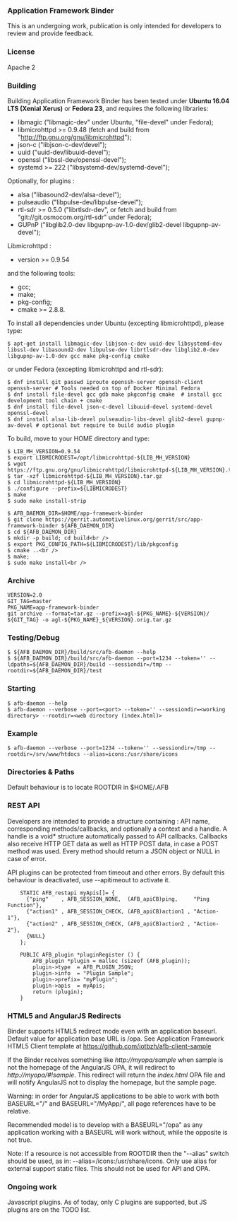 ### Application Framework Binder
This is an undergoing work, publication is only intended for developers to review and provide feedback.

### License
Apache 2

### Building
Building Application Framework Binder has been tested under **Ubuntu 16.04 LTS (Xenial Xerus)** or **Fedora 23**, and requires the following libraries:
 * libmagic ("libmagic-dev" under Ubuntu, "file-devel" under Fedora);
 * libmicrohttpd >= 0.9.48  (fetch and build from "http://ftp.gnu.org/gnu/libmicrohttpd");
 * json-c ("libjson-c-dev/devel");
 * uuid ("uuid-dev/libuuid-devel");
 * openssl ("libssl-dev/openssl-devel");
 * systemd >= 222 ("libsystemd-dev/systemd-devel");

Optionally, for plugins :
 * alsa ("libasound2-dev/alsa-devel");
 * pulseaudio ("libpulse-dev/libpulse-devel");
 * rtl-sdr >= 0.5.0 ("librtlsdr-dev", or fetch and build from "git://git.osmocom.org/rtl-sdr" under Fedora);
 * GUPnP ("libglib2.0-dev libgupnp-av-1.0-dev/glib2-devel libgupnp-av-devel");

Libmicrohttpd :
 * version >= 0.9.54

and the following tools:
 * gcc;
 * make;
 * pkg-config;
 * cmake >= 2.8.8.

To install all dependencies under Ubuntu (excepting libmicrohttpd), please type:
```
$ apt-get install libmagic-dev libjson-c-dev uuid-dev libsystemd-dev libssl-dev libasound2-dev libpulse-dev librtlsdr-dev libglib2.0-dev libgupnp-av-1.0-dev gcc make pkg-config cmake
```
or under Fedora (excepting libmicrohttpd and rtl-sdr):
```
$ dnf install git passwd iproute openssh-server openssh-client openssh-server # Tools needed on top of Docker Minimal Fedora
$ dnf install file-devel gcc gdb make pkgconfig cmake  # install gcc development tool chain + cmake
$ dnf install file-devel json-c-devel libuuid-devel systemd-devel openssl-devel
$ dnf install alsa-lib-devel pulseaudio-libs-devel glib2-devel gupnp-av-devel # optional but require to build audio plugin
```

 To build, move to your HOME directory and type:
```
$ LIB_MH_VERSION=0.9.54
$ export LIBMICRODEST=/opt/libmicrohttpd-${LIB_MH_VERSION}
$ wget https://ftp.gnu.org/gnu/libmicrohttpd/libmicrohttpd-${LIB_MH_VERSION}.tar.gz
$ tar -xzf libmicrohttpd-${LIB_MH_VERSION}.tar.gz
$ cd libmicrohttpd-${LIB_MH_VERSION}
$ ./configure --prefix=${LIBMICRODEST}
$ make
$ sudo make install-strip

$ AFB_DAEMON_DIR=$HOME/app-framework-binder
$ git clone https://gerrit.automotivelinux.org/gerrit/src/app-framework-binder ${AFB_DAEMON_DIR}
$ cd ${AFB_DAEMON_DIR}
$ mkdir -p build; cd build<br />
$ export PKG_CONFIG_PATH=${LIBMICRODEST}/lib/pkgconfig
$ cmake ..<br />
$ make;
$ sudo make install<br />
```

### Archive

```
VERSION=2.0
GIT_TAG=master
PKG_NAME=app-framework-binder
git archive --format=tar.gz --prefix=agl-${PKG_NAME}-${VERSION}/ ${GIT_TAG} -o agl-${PKG_NAME}_${VERSION}.orig.tar.gz
```

### Testing/Debug
```
$ ${AFB_DAEMON_DIR}/build/src/afb-daemon --help
$ ${AFB_DAEMON_DIR}/build/src/afb-daemon --port=1234 --token='' --ldpaths=${AFB_DAEMON_DIR}/build --sessiondir=/tmp --rootdir=${AFB_DAEMON_DIR}/test
```

### Starting
```
$ afb-daemon --help
$ afb-daemon --verbose --port=<port> --token='' --sessiondir=<working directory> --rootdir=<web directory (index.html)>
```

### Example
```
$ afb-daemon --verbose --port=1234 --token='' --sessiondir=/tmp --rootdir=/srv/www/htdocs --alias=icons:/usr/share/icons
```

### Directories & Paths
Default behaviour is to locate ROOTDIR in $HOME/.AFB

### REST API

Developers are intended to provide a structure containing : API name, corresponding methods/callbacks, and optionally a context and a handle.
A handle is a void* structure automatically passed to API callbacks.
Callbacks also receive HTTP GET data as well as HTTP POST data, in case a POST method was used.
Every method should return a JSON object or NULL in case of error.

API plugins can be protected from timeout and other errors. By default this behaviour is deactivated, use --apitimeout to activate it.

        STATIC AFB_restapi myApis[]= {
          {"ping"    , AFB_SESSION_NONE,  (AFB_apiCB)ping,     "Ping Function"},
          {"action1" , AFB_SESSION_CHECK, (AFB_apiCB)action1 , "Action-1"},
          {"action2" , AFB_SESSION_CHECK, (AFB_apiCB)action2 , "Action-2"},
          {NULL}
        };

        PUBLIC AFB_plugin *pluginRegister () {
            AFB_plugin *plugin = malloc (sizeof (AFB_plugin));
            plugin->type  = AFB_PLUGIN_JSON;
            plugin->info  = "Plugin Sample";
            plugin->prefix= "myPlugin";
            plugin->apis  = myApis;
            return (plugin);
        }

### HTML5 and AngularJS Redirects

Binder supports HTML5 redirect mode even with an application baseurl.
Default value for application base URL is /opa.
See Application Framework HTML5 Client template at https://github.com/iotbzh/afb-client-sample

If the Binder receives something like _http://myopa/sample_ when sample is not the homepage of the AngularJS OPA,
it will redirect to _http://myopa/#!sample_.
This redirect will return the _index.html_ OPA file and will notify AngularJS not to display the homepage, but the sample page.

Warning: in order for AngularJS applications to be able to work with both BASEURL="/" and BASEURL="/MyApp/", all page references have to be relative.

Recommended model is to develop with a BASEURL="/opa" as any application working with a BASEURL will work without, while the opposite is not true.

Note: If a resource is not accessible from ROOTDIR then the "--alias" switch should be used, as in: --alias=/icons:/usr/share/icons.
Only use alias for external support static files. This should not be used for API and OPA.


### Ongoing work

Javascript plugins. As of today, only C plugins are supported, but JS plugins are on the TODO list.

